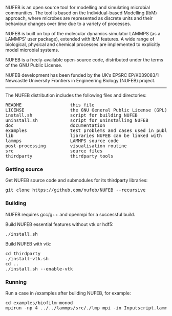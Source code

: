 
NUFEB is an open source tool for modelling and simulating microbial communities.
The tool is based on the Individual-based Modelling (IbM) approach, 
where microbes are represented as discrete units and their
behaviour changes over time due to a variety of processes. 

NUFEB is built on top of the molecular dynamics simulator
LAMMPS (as a LAMMPS' user package), extended with IbM features. 
A wide range of biological, physical and
chemical processes are implemented to explicitly model microbial systems. 

NUFEB is a freely-available open-source code, distributed under the terms
of the GNU Public License.

NUFEB development has been funded by the UK’s EPSRC EP/K039083/1 
Newcastle University Frontiers in Engineering Biology (NUFEB) project.

---------------------------------------------------------------------------

The NUFEB distribution includes the following files and directories:
<pre>
README                  this file 
LICENSE                 the GNU General Public License (GPL)
install.sh              script for building NUFEB 
uninstall.sh            script for uninstalling NUFEB 
doc                     documentation 
examples                test problems and cases used in publications 
lib                     libraries NUFEB can be linked with 
lammps                  LAMMPS source code
post-processing         visualisation routine 
src                     source files 
thirdparty              thirdparty tools
</pre>

### Getting source
Get NUFEB source code and submodules for its thirdparty libraries:
<pre>
git clone https://github.com/nufeb/NUFEB --recursive
</pre>

### Building
NUFEB requires gcc/g++ and openmpi for a successful build.

Build NUFEB essential features without vtk or hdf5:
<pre>
./install.sh
</pre>
Build NUFEB with vtk:
<pre>
cd thirdparty
./install-vtk.sh
cd ..
./install.sh --enable-vtk
</pre>

### Running
Run a case in /examples after building NUFEB, for example:
<pre>
cd examples/biofilm-monod
mpirun -np 4 ../../lammps/src/./lmp_mpi -in Inputscript.lammps
</pre>



